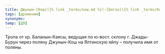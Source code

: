 ```yaml
---
title: Джунын-[Кош]({% link _terms/кош.md %})-[Богаз]({% link _terms/богаз.md %})
tags: [дромоним]
synonyms:
temp: [Д9]
---
```


Тропа от хр. Баланын-Каясы, ведущая по ю-вост. склону г. Джады-Бурун через
поляну Джунын-Кош на Ялтинскую яйлу – получила имя от поляны.
